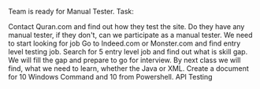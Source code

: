 Team is ready for Manual Tester. Task:

Contact Quran.com and find out how they test the site.
Do they have any manual tester, if they don't, can we participate as a manual tester. We need to start looking for job Go to Indeed.com or Monster.com and find entry level testing job. Search for 5 entry level job and find out what is skill gap. We will fill the gap and prepare to go for interview. By next class we will find, what we need to learn, whether the Java or XML. Create a document for 10 Windows Command and 10 from Powershell. API Testing
